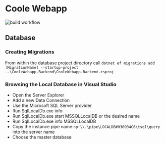 # Coole Webapp

![build workflow](https://github.com/Divad-H/coole-webapp/actions/workflows/main_coole-webapp.yml/badge.svg)

## Database

### Creating Migrations

From within the database project directory call `dotnet ef migrations add [MigrationName] --startup-project ..\CooleWebapp.Backend\CooleWebapp.Backend.csproj`

### Browsing the Local Database in Visual Studio

* Open the Server Explorer
* Add a new Data Connection
* Use the Microsoft SQL Server provider
* Run SqlLocalDb.exe info
* Run SqlLocalDb.exe start MSSQLLocalDB or the desired name
* Run SqlLocalDb.exe info MSSQLLocalDB
* Copy the instance pipe name `np:\\.\pipe\LOCALDB#030934C6\tsql\query` into the server name
* Choose the master database 
